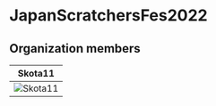 # JapanScratchersFes2022

## Organization members

|Skota11|
|----|
|![Skota11](https://cdn2.scratch.mit.edu/get_image/user/79685516_100x100.png)|
